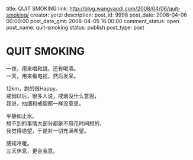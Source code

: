 title: QUIT SMOKING
link: http://blog.wangyaodi.com/2008/04/06/quit-smoking/
creator: yorzi
description: 
post_id: 9998
post_date: 2008-04-06 00:00:00
post_date_gmt: 2008-04-05 16:00:00
comment_status: open
post_name: quit-smoking
status: publish
post_type: post

# QUIT SMOKING

一夜，用来唱和跳，还有喝酒。  
一天，用来看电视，然后发呆。  
  
12km，跑的很Happy。  
戒烟以后，很多人说，戒烟没什么意思，  
我说，抽烟和戒烟都一样没意思。  
  
平静如止水。  
想不到的事情大部分都是不用花时间想的，  
我觉得绝望，于是对一切充满希望。  
  
感知冷暖。  
三天休息，更合我意。